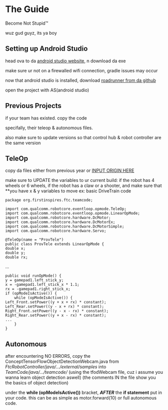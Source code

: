 # The Guide
Become Not Stupid™

wuz gud guyz, its ya boy

## Setting up Android Studio
head ova to da [android studio website](https://developer.android.com/studio), n download da exe

make sure ur not on a firewalled wifi connection, gradle issues may occur

now that android studio is installed, download [roadrunner from da github](https://github.com/acmerobotics/road-runner)

open the project with AS(android studio)

## Previous Projects
if your team has existed. copy the code

specifally, their teleop & autonomous files. 

also make sure to update versions so that control hub & robot controller are the same version

## TeleOp
copy da files either from previous year or [INPUT ORIGIN HERE](chrome://dino/)

make sure to UPDATE the variables to ur current build: if the robot has 4 wheels or 6 wheels, if the robot has a claw or a shooter, and make sure that **you have x & y variables to move
ex: basic DriveTrain code
```
package org.firstinspires.ftc.teamcode;

import com.qualcomm.robotcore.eventloop.opmode.TeleOp;
import com.qualcomm.robotcore.eventloop.opmode.LinearOpMode;
import com.qualcomm.robotcore.hardware.DcMotor;
import com.qualcomm.robotcore.hardware.DcMotorEx;
import com.qualcomm.robotcore.hardware.DcMotorSimple;
import com.qualcomm.robotcore.hardware.Servo;

@TeleOp(name = "ProvTele")
public class ProvTele extends LinearOpMode {
double x;
double y;
double rx;
```
...
```
public void runOpMode() {
y = gamepad1.left_stick_y;
x = -gamepad1.left_stick_x * 1.1;
rx = -gamepad1.right_stick_x;
if (opModeIsActive()) {
    while (opModeIsActive()) {
Left_Front.setPower((y + x + rx) * constant);
Left_Rear.setPower((y - x + rx) * constant);
Right_Front.setPower((y - x - rx) * constant);
Right_Rear.setPower((y + x - rx) * constant);
...
    }
}
```


## Autonomous
after encountering NO ERRORS, copy the ConceptTensorFlowObjectDetectionWebcam.java from *FtcRobotController/java/.../external/samples* into *TeamCode/java/.../teamcode/*
(using the tfodWebcam file, cuz i assume you wanna learn object detection aswell) (the comments IN the file show you the basics of object detection)

under the **while (opModeIsActive())** bracket, ***AFTER*** the **if statement** put in your code. this can be as simple as motor.forward(10) or full autonomous code.

